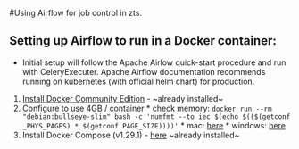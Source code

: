 #Using Airflow for job control in zts.

## Setting up Airflow to run in a Docker container:
* Initial setup will follow the Apache Airlow quick-start procedure and run with CeleryExecuter.  Apache Airflow documentation recommends running on kubernetes (with official helm chart) for production.
1. [Install Docker Community Edition](https://docs.docker.com/engine/install/) - ~already installed~
  1. Configure to use 4GB / container
    * check memory: `docker run --rm "debian:bullseye-slim" bash -c 'numfmt --to iec $(echo $(($(getconf _PHYS_PAGES) * $(getconf PAGE_SIZE))))'`
    * mac: [here](https://docs.docker.com/desktop/mac/)
    * windows: [here](https://docs.docker.com/desktop/windows/)
2. Install Docker Compose (v1.29.1) - [here](https://docs.docker.com/compose/install/) ~already installed~
